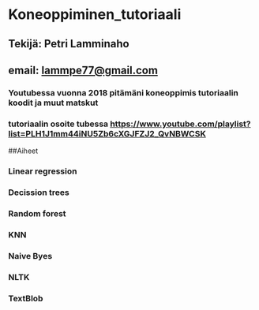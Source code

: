 ﻿# Koneoppiminen_tutoriaali
## Tekijä: Petri Lamminaho 
## email: lammpe77@gmail.com 
### Youtubessa vuonna 2018 pitämäni koneoppimis tutoriaalin koodit ja muut matskut 
### tutoriaalin osoite tubessa https://www.youtube.com/playlist?list=PLH1J1mm44iNU5Zb6cXGJFZJ2_QvNBWCSK

##Aiheet
### Linear regression  
### Decission trees
### Random forest 
### KNN
### Naive Byes 
### NLTK 
### TextBlob 
